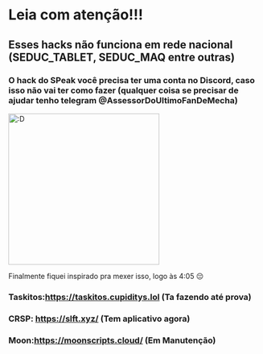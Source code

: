 # Leia com atenção!!!



## Esses hacks não funciona em rede nacional (SEDUC_TABLET, SEDUC_MAQ entre outras)



### O hack do SPeak você precisa ter uma conta no Discord, caso isso não vai ter como fazer (qualquer coisa se precisar de ajudar tenho telegram @AssessorDoUltimoFanDeMecha)

<img src="https://github.com/user-attachments/assets/b772ba9d-9cf8-4a28-b47e-effc5d8f4367" alt=":D" width="300" />


Finalmente fiquei inspirado pra mexer isso, logo às 4:05 😔

### Taskitos:https://taskitos.cupiditys.lol (Ta fazendo até prova)
### CRSP: https://slft.xyz/ (Tem aplicativo agora)
### Moon:https://moonscripts.cloud/ (Em Manutenção)

